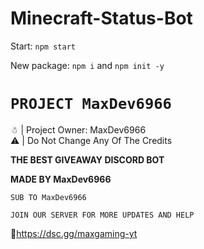 # Minecraft-Status-Bot

Start: `npm start`

New package: `npm i` and `npm init -y`
# `PROJECT MaxDev6966`

☃︎ | Project Owner: MaxDev6966<br>⚠︎ | Do Not Change Any Of The Credits

**__THE BEST GIVEAWAY DISCORD BOT__**

**__MADE BY MaxDev6966__**

`SUB TO MaxDev6966`

`JOIN OUR SERVER FOR MORE UPDATES AND HELP`

📝https://dsc.gg/maxgaming-yt
